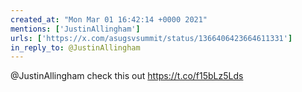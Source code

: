 ```yaml
---
created_at: "Mon Mar 01 16:42:14 +0000 2021"
mentions: ['JustinAllingham']
urls: ['https://x.com/asugsvsummit/status/1366406423664611331']
in_reply_to: @JustinAllingham
---
```


@JustinAllingham check this out https://t.co/f15bLz5Lds